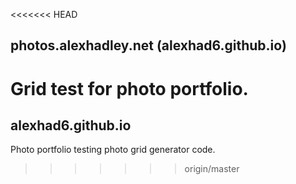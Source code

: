 <<<<<<< HEAD
## photos.alexhadley.net (alexhad6.github.io)
Grid test for photo portfolio.
=======
## alexhad6.github.io
Photo portfolio testing photo grid generator code.
>>>>>>> origin/master
